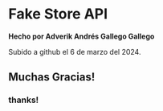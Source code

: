 # Fake Store API
**Hecho por Adverik Andrés Gallego Gallego**

Subido a github el 6 de marzo del 2024. 

## Muchas Gracias!
### thanks!
